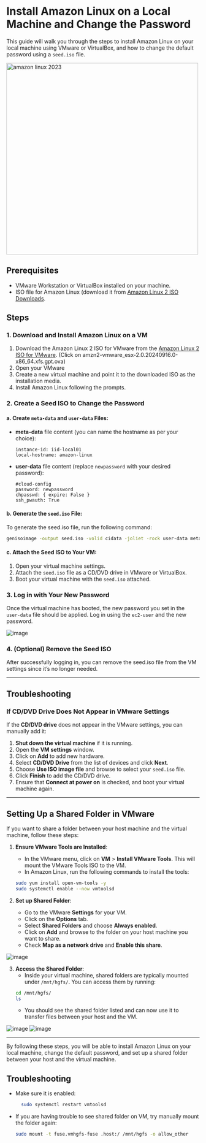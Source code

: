 
# Install Amazon Linux on a Local Machine and Change the Password

This guide will walk you through the steps to install Amazon Linux on your local machine using VMware or VirtualBox, and how to change the default password using a `seed.iso` file.

<img src="https://github.com/user-attachments/assets/d19035f0-065e-41b7-a41c-786e4a7b31eb" alt="amazon linux 2023" width="500"/>


## Prerequisites

- VMware Workstation or VirtualBox installed on your machine.
- ISO file for Amazon Linux (download it from [Amazon Linux 2 ISO Downloads](https://cdn.amazonlinux.com/os-images/2.0.20240916.0/). 

## Steps

### 1. Download and Install Amazon Linux on a VM

1. Download the Amazon Linux 2 ISO for VMware from the [Amazon Linux 2 ISO for VMware](https://cdn.amazonlinux.com/os-images/2.0.20240916.0/vmware/). (Click on amzn2-vmware_esx-2.0.20240916.0-x86_64.xfs.gpt.ova)
2. Open your VMware
3. Create a new virtual machine and point it to the downloaded ISO as the installation media.
4. Install Amazon Linux following the prompts.

### 2. Create a Seed ISO to Change the Password

#### a. Create `meta-data` and `user-data` Files:

- **meta-data** file content (you can name the hostname as per your choice):
    ```
    instance-id: iid-local01
    local-hostname: amazon-linux
    ```

- **user-data** file content (replace `newpassword` with your desired password):
    ```
    #cloud-config
    password: newpassword
    chpasswd: { expire: False }
    ssh_pwauth: True
    ```

#### b. Generate the `seed.iso` File:

To generate the seed.iso file, run the following command:
```bash
genisoimage -output seed.iso -volid cidata -joliet -rock user-data meta-data
```

#### c. Attach the Seed ISO to Your VM:

1. Open your virtual machine settings.
2. Attach the `seed.iso` file as a CD/DVD drive in VMware or VirtualBox.
3. Boot your virtual machine with the `seed.iso` attached.

### 3. Log in with Your New Password

Once the virtual machine has booted, the new password you set in the `user-data` file should be applied. Log in using the `ec2-user` and the new password.

![image](https://github.com/user-attachments/assets/9ec792f5-f604-4962-8e95-466776bbb5c7)

### 4. (Optional) Remove the Seed ISO

After successfully logging in, you can remove the seed.iso file from the VM settings since it’s no longer needed.

---

## Troubleshooting

### If CD/DVD Drive Does Not Appear in VMware Settings

If the **CD/DVD drive** does not appear in the VMware settings, you can manually add it:

1. **Shut down the virtual machine** if it is running.
2. Open the **VM settings** window.
3. Click on **Add** to add new hardware.
4. Select **CD/DVD Drive** from the list of devices and click **Next**.
5. Choose **Use ISO image file** and browse to select your `seed.iso` file.
6. Click **Finish** to add the CD/DVD drive.
7. Ensure that **Connect at power on** is checked, and boot your virtual machine again.

---

## Setting Up a Shared Folder in VMware

If you want to share a folder between your host machine and the virtual machine, follow these steps:

1. **Ensure VMware Tools are Installed**: 
    - In the VMware menu, click on **VM** > **Install VMware Tools**. This will mount the VMware Tools ISO to the VM.
    - In Amazon Linux, run the following commands to install the tools:
    ```bash
    sudo yum install open-vm-tools -y
    sudo systemctl enable --now vmtoolsd
    ```

2. **Set up Shared Folder**:
    - Go to the VMware **Settings** for your VM.
    - Click on the **Options** tab.
    - Select **Shared Folders** and choose **Always enabled**.
    - Click on **Add** and browse to the folder on your host machine you want to share.
    - Check **Map as a network drive** and **Enable this share**.

![image](https://github.com/user-attachments/assets/92a876d5-1d65-48ea-9363-376f7d1b2f04)


3. **Access the Shared Folder**:
    - Inside your virtual machine, shared folders are typically mounted under `/mnt/hgfs/`. You can access them by running:
    ```bash
    cd /mnt/hgfs/
    ls
    ```
    - You should see the shared folder listed and can now use it to transfer files between your host and the VM.

  ![image](https://github.com/user-attachments/assets/aa506f18-2736-40e9-b47d-e77e716e3efb)                    ![image](https://github.com/user-attachments/assets/fb9cc270-6f02-43e4-b954-631f8963998f)



---

By following these steps, you will be able to install Amazon Linux on your local machine, change the default password, and set up a shared folder between your host and the virtual machine.

## Troubleshooting

- Make sure it is enabled:
  ```bash
    sudo systemctl restart vmtoolsd
    ```

- If you are having trouble to see shared folder on VM, try manually mount the folder again:
    ```bash
    sudo mount -t fuse.vmhgfs-fuse .host:/ /mnt/hgfs -o allow_other
    ```

